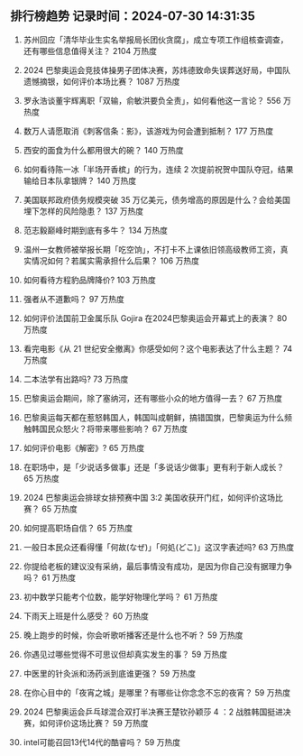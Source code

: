 
## 排行榜趋势 记录时间：2024-07-30 14:31:35
  
  1. 苏州回应「清华毕业生实名举报局长团伙贪腐」，成立专项工作组核查调查，还有哪些信息值得关注？ 2104 万热度
    
  2. 2024 巴黎奥运会竞技体操男子团体决赛，苏炜德致命失误葬送好局，中国队遗憾摘银，如何评价本场比赛？ 1087 万热度
    
  3. 罗永浩谈董宇辉离职「双输，俞敏洪要负全责」，如何看他这一言论？ 556 万热度
    
  4. 数万人请愿取消《刺客信条：影》，该游戏为何会遭到抵制？ 177 万热度
    
  5. 西安的面食为什么都用很大的碗？ 140 万热度
    
  6. 如何看待陈一冰「半场开香槟」的行为，连续 2 次提前祝贺中国队夺冠，结果输给日本队拿银牌？ 140 万热度
    
  7. 美国联邦政府债务规模突破 35 万亿美元，债务增高的原因是什么？会给美国埋下怎样的风险隐患？ 137 万热度
    
  8. 范志毅巅峰时期到底有多牛？ 134 万热度
    
  9. 温州一女教师被举报长期「吃空饷」，不打卡不上课依旧领高级教师工资，真实情况如何？若属实需承担什么后果？ 106 万热度
    
  10. 如何看待方程豹品牌降价? 103 万热度
    
  11. 强者从不道歉吗？ 97 万热度
    
  12. 如何评价法国前卫金属乐队 Gojira 在2024巴黎奥运会开幕式上的表演？ 80 万热度
    
  13. 看完电影《从 21 世纪安全撤离》你感受如何？这个电影表达了什么主题？ 74 万热度
    
  14. 二本法学有出路吗? 73 万热度
    
  15. 巴黎奥运会期间，除了塞纳河，还有哪些小众的地方值得一去？ 67 万热度
    
  16. 巴黎奥运每天都在惹怒韩国人，韩国叫成朝鲜，搞错国旗，巴黎奥运为什么频触韩国民众怒火？将带来哪些影响？ 67 万热度
    
  17. 如何评价电影《解密》? 65 万热度
    
  18. 在职场中，是「少说话多做事」还是「多说话少做事」更有利于新人成长？ 65 万热度
    
  19. 2024 巴黎奥运会排球女排预赛中国 3:2 美国收获开门红，如何评价这场比赛？ 65 万热度
    
  20. 如何提高职场自信？ 65 万热度
    
  21. 一般日本民众还看得懂「何故(なぜ)」「何処(どこ)」这汉字表述吗? 63 万热度
    
  22. 你提给老板的建议没有采纳，最后事情没有成功，是因为你自己没有据理力争吗？ 61 万热度
    
  23. 初中数学只能考个位数，能学好物理化学吗？ 61 万热度
    
  24. 下雨天上班是什么感受？ 60 万热度
    
  25. 晚上跑步的时候，你会听歌听播客还是什么也不听？ 59 万热度
    
  26. 你遇见过哪些觉得不可思议但却真实发生的事？ 59 万热度
    
  27. 中医里的针灸派和汤药派到底谁更强？ 59 万热度
    
  28. 在你心目中的「夜宵之城」是哪里？有哪些让你念念不忘的夜宵？ 59 万热度
    
  29. 2024 巴黎奥运会乒乓球混合双打半决赛王楚钦孙颖莎 4 ：2 战胜韩国挺进决赛，如何评价这场比赛？ 59 万热度
    
  30. intel可能召回13代14代的酷睿吗？ 59 万热度
    